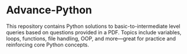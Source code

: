 # Advance-Python
This repository contains Python solutions to basic-to-intermediate level queries based on questions provided in a PDF. Topics include variables, loops, functions, file handling, OOP, and more—great for practice and reinforcing core Python concepts.
